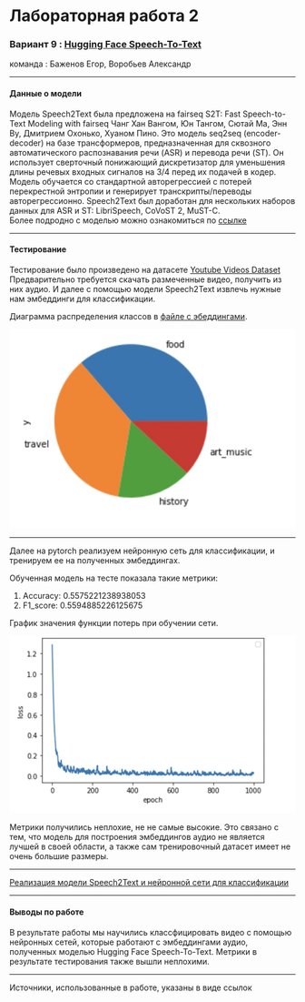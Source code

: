 # Лабораторная работа 2
### Вариант 9 : [Hugging Face Speech-To-Text](https://huggingface.co/docs/transformers/model_doc/speech_to_text)  
команда : Баженов Егор, Воробьев Александр
***
#### Данные о модели
Модель Speech2Text была предложена на fairseq S2T: Fast Speech-to-Text Modeling with fairseq Чанг Хан Вангом, Юн Тангом, Сютай Ма, Энн Ву, Дмитрием Охонько, Хуаном Пино. 
Это модель seq2seq (encoder-decoder) на базе трансформеров, 
предназначенная для сквозного автоматического распознавания речи (ASR) и перевода речи (ST). 
Он использует сверточный понижающий дискретизатор для уменьшения длины речевых входных сигналов на 3/4 перед их подачей в кодер. 
Модель обучается со стандартной авторегрессией с потерей перекрестной энтропии и генерирует транскрипты/переводы авторегрессионно. 
Speech2Text был доработан для нескольких наборов данных для ASR и ST: LibriSpeech, CoVoST 2, MuST-C.  
Более подродно c моделью можно ознакомиться по [ссылке](https://huggingface.co/docs/transformers/model_doc/speech_to_text)
***
#### Тестирование
Тестирование было произведено на датасете [Youtube Videos Dataset](https://www.kaggle.com/datasets/rajatrc1705/youtube-videos-dataset)  
Предварительно требуется скачать размеченные видео, получить из них аудио. И
далее с помощью модели Speech2Text извлечь нужные нам эмбеддинги для классификации.

Диаграмма распределения классов в [файле с эбеддингами](all_ambs.csv).

![Dataset](g1.jpg)
***
Далее на pytorch реализуем нейронную сеть для классификации, и тренируем ее на полученных эмбеддингах.

Обученная модель на тесте показала такие метрики:
1. Accuracy: 0.5575221238938053
2. F1_score: 0.5594885226125675

График значения функции потерь при обучении сети.

![Dataset](g2.jpg)

Метрики получились неплохие, не не самые высокие. Это связано с тем, что модель для построения эмбеддингов аудио
не является лучшей в своей области, а также сам тренировочный датасет имеет не очень большие размеры.
***
[Реализация модели Speech2Text и нейронной сети для классификации](Sources.ipynb)
***
#### Выводы по работе
В результате работы мы научились классфицировать видео
с помощью нейронных сетей, которые работают с эмбеддингами аудио, полученных
моделью Hugging Face Speech-To-Text. Метрики в результате тестирования также вышли неплохими.

***
Источники, использованные в работе, указаны в виде ссылок

